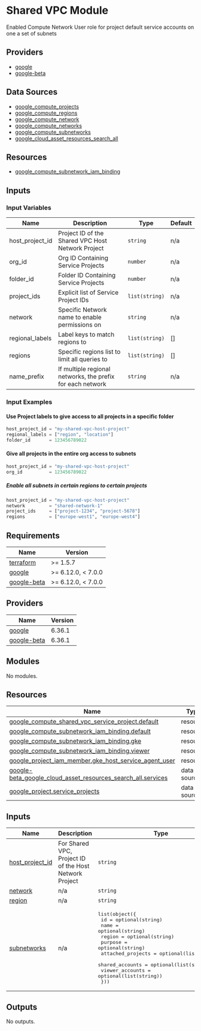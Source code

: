 # Shared VPC Module

Enabled Compute Network User role for project default service accounts on one a set of subnets

## Providers

- [google](https://registry.terraform.io/providers/hashicorp/google/latest/docs)
- [google-beta](https://registry.terraform.io/providers/hashicorp/google-beta/latest/docs)

## Data Sources

- [google_compute_projects](https://registry.terraform.io/providers/hashicorp/google/latest/docs/data-sources/projects)
- [google_compute_regions](https://registry.terraform.io/providers/hashicorp/google/latest/docs/data-sources/compute_regions)
- [google_compute_network](https://registry.terraform.io/providers/hashicorp/google/latest/docs/data-sources/datasource_compute_network)
- [google_compute_networks](https://registry.terraform.io/providers/hashicorp/google/latest/docs/data-sources/datasource_compute_networks)
- [google_compute_subnetworks](https://registry.terraform.io/providers/hashicorp/google/latest/docs/data-sources/compute_subnetworks)
- [google_cloud_asset_resources_search_all](https://registry.terraform.io/providers/hashicorp/google/latest/docs/data-sources/cloud_asset_resources_search_all)

## Resources 

- [google_compute_subnetwork_iam_binding](https://registry.terraform.io/providers/hashicorp/google/latest/docs/resources/compute_subnetwork_iam)

## Inputs 

### Input Variables

| Name            | Description                                                | Type           | Default |
|-----------------|------------------------------------------------------------|----------------|---------|
| host_project_id | Project ID of the Shared VPC Host Network Project          | `string`       | n/a     |
| org_id          | Org ID Containing Service Projects                         | `number`       | n/a     |
| folder_id       | Folder ID Containing Service Projects                      | `number`       | n/a     |
| project_ids     | Explicit list of Service Project IDs                       | `list(string)` | n/a     |
| network         | Specific Network name to enable permissions on             | `string`       | n/a     |
| regional_labels | Label keys to match regions to                             | `list(string)` | []      |
| regions         | Specific regions list to limit all queries to              | `list(string)` | []      |
| name_prefix     | If multiple regional networks, the prefix for each network | `string`       | n/a     |


### Input Examples

#### Use Project labels to give access to all projects in a specific folder

```terraform
host_project_id = "my-shared-vpc-host-project"
regional_labels = ["region", "location"]
folder_id       = 123456789022
```

#### Give all projects in the entire org access to subnets 


```terraform
host_project_id = "my-shared-vpc-host-project"
org_id          = 123456789022
```

##### Enable all subnets in certain regions to certain projects

```terraform
host_project_id = "my-shared-vpc-host-project"
network         = "shared-network-1"
project_ids     = ["project-1234", "project-5678"]
regions         = ["europe-west1", "europe-west4"]
```
<!-- BEGIN_TF_DOCS -->
## Requirements

| Name | Version |
|------|---------|
| <a name="requirement_terraform"></a> [terraform](#requirement\_terraform) | >= 1.5.7 |
| <a name="requirement_google"></a> [google](#requirement\_google) | >= 6.12.0, < 7.0.0 |
| <a name="requirement_google-beta"></a> [google-beta](#requirement\_google-beta) | >= 6.12.0, < 7.0.0 |

## Providers

| Name | Version |
|------|---------|
| <a name="provider_google"></a> [google](#provider\_google) | 6.36.1 |
| <a name="provider_google-beta"></a> [google-beta](#provider\_google-beta) | 6.36.1 |

## Modules

No modules.

## Resources

| Name | Type |
|------|------|
| [google_compute_shared_vpc_service_project.default](https://registry.terraform.io/providers/hashicorp/google/latest/docs/resources/compute_shared_vpc_service_project) | resource |
| [google_compute_subnetwork_iam_binding.default](https://registry.terraform.io/providers/hashicorp/google/latest/docs/resources/compute_subnetwork_iam_binding) | resource |
| [google_compute_subnetwork_iam_binding.gke](https://registry.terraform.io/providers/hashicorp/google/latest/docs/resources/compute_subnetwork_iam_binding) | resource |
| [google_compute_subnetwork_iam_binding.viewer](https://registry.terraform.io/providers/hashicorp/google/latest/docs/resources/compute_subnetwork_iam_binding) | resource |
| [google_project_iam_member.gke_host_service_agent_user](https://registry.terraform.io/providers/hashicorp/google/latest/docs/resources/project_iam_member) | resource |
| [google-beta_google_cloud_asset_resources_search_all.services](https://registry.terraform.io/providers/hashicorp/google-beta/latest/docs/data-sources/google_cloud_asset_resources_search_all) | data source |
| [google_project.service_projects](https://registry.terraform.io/providers/hashicorp/google/latest/docs/data-sources/project) | data source |

## Inputs

| Name | Description | Type | Default | Required |
|------|-------------|------|---------|:--------:|
| <a name="input_host_project_id"></a> [host\_project\_id](#input\_host\_project\_id) | For Shared VPC, Project ID of the Host Network Project | `string` | n/a | yes |
| <a name="input_network"></a> [network](#input\_network) | n/a | `string` | `null` | no |
| <a name="input_region"></a> [region](#input\_region) | n/a | `string` | `null` | no |
| <a name="input_subnetworks"></a> [subnetworks](#input\_subnetworks) | n/a | <pre>list(object({<br/>    id                = optional(string)<br/>    name              = optional(string)<br/>    region            = optional(string)<br/>    purpose           = optional(string)<br/>    attached_projects = optional(list(string))<br/>    shared_accounts   = optional(list(string))<br/>    viewer_accounts   = optional(list(string))<br/>  }))</pre> | n/a | yes |

## Outputs

No outputs.
<!-- END_TF_DOCS -->